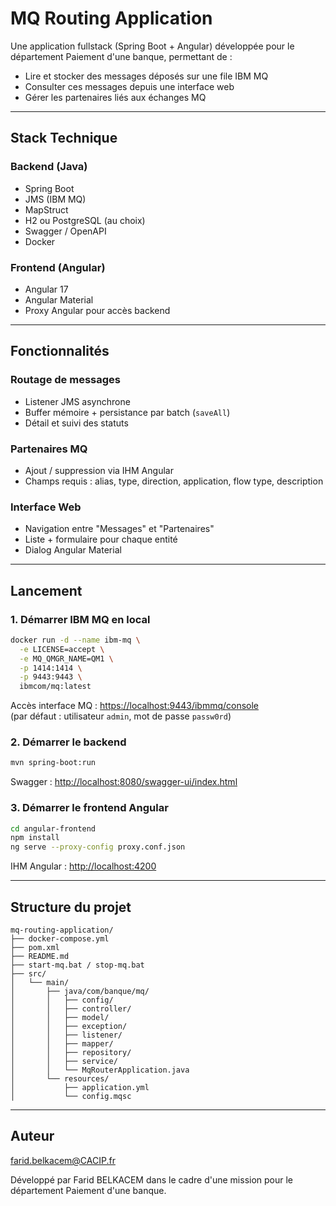 # MQ Routing Application

Une application fullstack (Spring Boot + Angular) développée pour le département Paiement d'une banque, permettant de :

- Lire et stocker des messages déposés sur une file IBM MQ
- Consulter ces messages depuis une interface web
- Gérer les partenaires liés aux échanges MQ

---

##  Stack Technique

### Backend (Java)
- Spring Boot
- JMS (IBM MQ)
- MapStruct
- H2 ou PostgreSQL (au choix)
- Swagger / OpenAPI
- Docker

### Frontend (Angular)
- Angular 17
- Angular Material
- Proxy Angular pour accès backend

---

##  Fonctionnalités

### Routage de messages
- Listener JMS asynchrone
- Buffer mémoire + persistance par batch (`saveAll`)
- Détail et suivi des statuts

### Partenaires MQ
- Ajout / suppression via IHM Angular
- Champs requis : alias, type, direction, application, flow type, description

### Interface Web
- Navigation entre "Messages" et "Partenaires"
- Liste + formulaire pour chaque entité
- Dialog Angular Material

---

##  Lancement

### 1. Démarrer IBM MQ en local

```bash
docker run -d --name ibm-mq \
  -e LICENSE=accept \
  -e MQ_QMGR_NAME=QM1 \
  -p 1414:1414 \
  -p 9443:9443 \
  ibmcom/mq:latest
```

 Accès interface MQ : [https://localhost:9443/ibmmq/console](https://localhost:9443/ibmmq/console)  
(par défaut : utilisateur `admin`, mot de passe `passw0rd`)

### 2. Démarrer le backend

```bash
mvn spring-boot:run
```

Swagger : [http://localhost:8080/swagger-ui/index.html](http://localhost:8080/swagger-ui/index.html)

### 3. Démarrer le frontend Angular

```bash
cd angular-frontend
npm install
ng serve --proxy-config proxy.conf.json
```

IHM Angular : [http://localhost:4200](http://localhost:4200)

---

##  Structure du projet

```
mq-routing-application/
├── docker-compose.yml
├── pom.xml
├── README.md
├── start-mq.bat / stop-mq.bat
├── src/
│   └── main/
│       ├── java/com/banque/mq/
│       │   ├── config/
│       │   ├── controller/
│       │   ├── model/
│       │   ├── exception/
│       │   ├── listener/
│       │   ├── mapper/
│       │   ├── repository/
│       │   ├── service/
│       │   └── MqRouterApplication.java
│       └── resources/
│           ├── application.yml
│           └── config.mqsc
```

---

##  Auteur
farid.belkacem@CACIP.fr

Développé par Farid BELKACEM dans le cadre d'une mission pour le département Paiement d'une banque.
